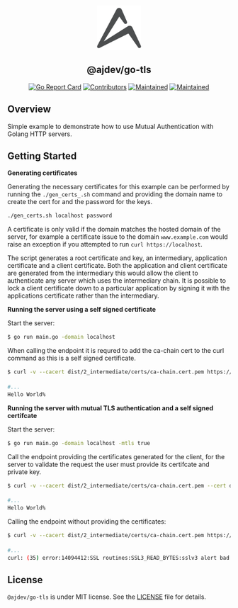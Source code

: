 <p align="center">
  <img src="https://raw.githubusercontent.com/ajgrande924/go-tls/master/assets/logo_readme.png" alt="Logo" width="100" height="100" />
</p>
<h2 align="center">@ajdev/go-tls</h2>
<p align="center">
  <a href="https://goreportcard.com/report/github.com/ajgrande924/go-tls"><img alt="Go Report Card" src="https://goreportcard.com/badge/github.com/ajgrande924/go-tls" height="20"/></a>
  <a href="https://github.com/ajgrande924/go-tls/graphs/contributors"><img alt="Contributors" src="https://img.shields.io/github/contributors/ajgrande924/go-tls.svg" height="20"/></a>
  <a href="https://github.com/ajgrande924/go-tls/graphs/commit-activity"><img alt="Maintained" src="https://img.shields.io/badge/Maintained%3F-yes-green.svg" height="20"/></a>
  <a href="https://opensource.org/licenses/MIT"><img alt="Maintained" src="http://img.shields.io/:license-MIT-yellow.svg" height="20"/></a>
</p>

## Overview

Simple example to demonstrate how to use Mutual Authentication with Golang HTTP servers.

## Getting Started

**Generating certificates**

Generating the necessary certificates for this example can be performed by running the `./gen_certs_.sh` command and providing the domain name to create the cert for and the password for the keys.
```bash
./gen_certs.sh localhost password
```

A certificate is only valid if the domain matches the hosted domain of the server, for example a certificate issue to the domain `www.example.com` would raise an exception if you attempted to run `curl https://localhost`.

The script generates a root certificate and key, an intermediary, application certificate and a client certificate. Both the application and client certificate are generated from the intermediary this would allow the client to authenticate any server which uses the intermediary chain. It is possible to lock a client certificate down to a particular application by signing it with the applications certificate rather than the intermediary.

**Running the server using a self signed certificate**

Start the server: 
```bash
$ go run main.go -domain localhost
```

When calling the endpoint it is requred to add the ca-chain cert to the curl command as this is a self signed certificate.
```bash
$ curl -v --cacert dist/2_intermediate/certs/ca-chain.cert.pem https://localhost:8443/

#...
Hello World% 
```

**Running the server with mutual TLS authentication and a self signed certifcate**

Start the server:
```bash
$ go run main.go -domain localhost -mtls true
```

Call the endpoint providing the certificates generated for the client, for the server to validate the request the user must provide its 
certifcate and private key.
```bash
$ curl -v --cacert dist/2_intermediate/certs/ca-chain.cert.pem --cert dist/4_client/certs/localhost.cert.pem --key dist/4_client/private/localhost.key.pem https://localhost:8443/

#...
Hello World% 
```

Calling the endpoint without providing the certificates:
```bash
$ curl -v --cacert dist/2_intermediate/certs/ca-chain.cert.pem https://localhost:8443/

#...
curl: (35) error:14094412:SSL routines:SSL3_READ_BYTES:sslv3 alert bad certificate
```

## License

`@ajdev/go-tls` is under MIT license. See the [LICENSE](LICENSE) file for details.

